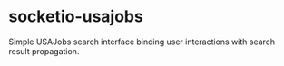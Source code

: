 socketio-usajobs
================

Simple USAJobs search interface binding user interactions with search result propagation.

